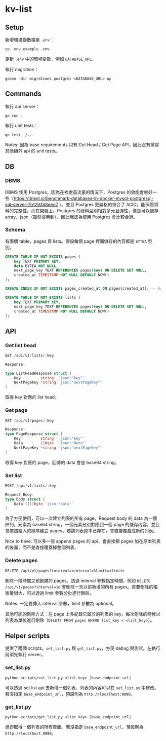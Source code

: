 # kv-list

## Setup

新增環境變數檔案 `.env`：
```
cp .env.example .env
```
更新 `.env` 中的環境變數，例如 `DATABASE_URL`。


執行 migration：
```
goose -dir migrations postgres <DATABASE_URL> up
```

## Commands

執行 api server：
```
go run .
```

執行 unit tests：
```
go test ./...
```
Notes: 因為 base requirements 只有 Get Head / Get Page API，因此沒有撰寫其他額外 api 的 unit tests。

## DB

### DBMS
DBMS 使用 Postgres，因為在考慮高流量的情況下，Postgres 的效能會較好一些（https://itnext.io/benchmark-databases-in-docker-mysql-postgresql-sql-server-7b129368eed7 ）。並且 Postgres 更嚴格的符合了 ACID，能保證資料的完整性。而在開發上，Postgres 的資料型別相對多元且彈性，像是可以儲存 array、json（雖然沒用到），因此我認為使用 Postgres 會比較合適。


### Schema
有兩個 table，pages 與 lists。假設每個 page 裡面儲存的內容都是 `BYTEA` 型別。
```sql
CREATE TABLE IF NOT EXISTS pages (
    key TEXT PRIMARY KEY,
    data BYTEA NOT NULL,
    next_page_key TEXT REFERENCES pages(key) ON DELETE SET NULL,
    created_at TIMESTAMP NOT NULL DEFAULT NOW()
);

CREATE INDEX IF NOT EXISTS pages_created_at ON pages(created_at); -- Used for deleting pages

CREATE TABLE IF NOT EXISTS lists (
    key TEXT PRIMARY KEY,
    next_page_key TEXT REFERENCES pages(key) ON DELETE SET NULL,
    created_at TIMESTAMP NOT NULL DEFAULT NOW()
);
```


## API

### Get list head

```go
GET /api/v1/lists/:key

Response:

type ListHeadResponse struct {
	Key         string  `json:"key"`
	NextPageKey *string `json:"nextPageKey"`
}
```

取得 key 對應的 list head。

### Get page

```go
GET /api/v1/pages/:key

Response:
type PageResponse struct {
	Key         string  `json:"key"`
	Data        []byte  `json:"data"`
	NextPageKey *string `json:"nextPageKey"`
}
```

取得 key 對應的 page，回傳的 data 會是 base64 string。

### Set list

```go
POST /api/v1/lists/:key

Request Body:
type body struct {
	Data [][]byte `json:"data"`
}
```

為了方便使用，可以一次建立列表的所有 page。Request body 的 data 為一個陣列，元素為 base64 string，一個元素分別對應到一個 page 的儲存內容，並且
會按照給入的順序建立 pages。若該列表原本已存在，會直接覆蓋成新的列表。

Nice to have: 可以多一個 append pages 的 api，會直接把 pages 加在原本列表的後面，而不是直接覆蓋掉整個列表。

### Delete pages

```
DELETE /api/v1/pages?interval=<interval>&limit=<limit>
```

刪除一段時間之前創建的 pages。透過 interval 參數指定時間，例如 `DELETE /api/v1/pages?interval=1d` 會刪除一天以前新增的所有 pages。若要刪除的檔案量很大，可以透過 limit 參數分批進行刪除。

Notes: 一定要傳入 interval 參數，limit 參數為 optional。

其他可能的刪除方式：在 page 上多紀錄它屬於的列表的 key，每次刪除的時候以列表為單位進行刪除（`DELETE FROM pages WHERE list_key < <list_key>`）。

## Helper scripts

提供了兩個 scripts，`set_list.py` 與 `get_list.py`，方便 debug 與測試。在執行前須先執行 server。

### set_list.py
```
python scripts/set_list.py <list_key> [base_endpoint_url]
```
可以透過 set list api 去新增一個列表，列表的內容可以在 `set_list.py` 中修改。若沒指定 `base_endpoint_url`，預設則為 `http://localhost:8080`。

### get_list.py
```
python scripts/get_list.py <list_key> [base_endpoint_url]
```
遞迴取得一個列表的所有頁面。若沒指定 `base_endpoint_url`，預設則為 `http://localhost:8080`。